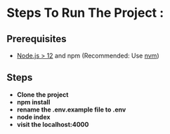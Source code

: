 
# Steps To Run The Project :

## Prerequisites

- [Node.js > 12](https://nodejs.org) and npm (Recommended: Use [nvm](https://github.com/nvm-sh/nvm))


## Steps


- **Clone the project**
- **npm install**
- **rename the .env.example file to .env**
- **node index**
- **visit the localhost:4000**

